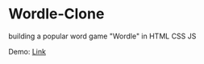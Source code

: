 # Wordle-Clone
building a popular word game "Wordle" in HTML CSS JS

Demo: <a href="https://justinpong.github.io/Wordle-Clone/">Link<a/>
